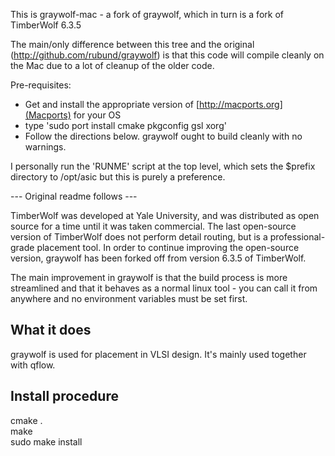 This is graywolf-mac - a fork of graywolf, which in turn is a fork of TimberWolf 6.3.5

The main/only difference between this tree and the original
(http://github.com/rubund/graywolf) is that this code will compile cleanly on
the Mac due to a lot of cleanup of the older code.

Pre-requisites:
 * Get and install the appropriate version of [http://macports.org](Macports)
	 for your OS
 * type 'sudo port install cmake pkgconfig gsl xorg'
 * Follow the directions below. graywolf ought to build cleanly with no warnings.
 
I personally run the 'RUNME' script at the top level, which sets the $prefix
directory to /opt/asic but this is purely a preference.

--- Original readme follows ---

TimberWolf was developed at Yale University, and was distributed as open source
for a time until it was taken commercial. The last open-source version of
TimberWolf does not perform detail routing, but is a professional-grade
placement tool. In order to continue improving the open-source version,
graywolf has been forked off from version 6.3.5 of TimberWolf.

The main improvement in graywolf is that the build process is more streamlined
and that it behaves as a normal linux tool - you can call it from anywhere and
no environment variables must be set first.

What it does
------------

graywolf is used for placement in VLSI design. It's mainly used together with
qflow.

Install procedure
-----------------

cmake .   
make  
sudo make install  
